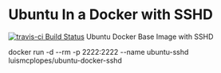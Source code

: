 # Ubuntu In a Docker with SSHD
[![travis-ci Build Status](	https://img.shields.io/travis/com/Luismcplopes/ubuntu-docker-sshd.svg?logo=travis)](	https://img.shields.io/travis/com/Luismcplopes/ubuntu-docker-sshd?logo=travis)
Ubuntu Docker Base Image with SSHD

docker run -d --rm  -p 2222:2222 --name ubuntu-sshd luismcplopes/ubuntu-docker-sshd
